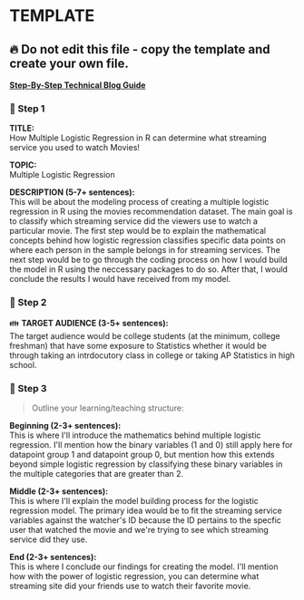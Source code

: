 # TEMPLATE

## :fire: Do not edit this file - copy the template and create your own file.

**[Step-By-Step Technical Blog Guide](https://hq.bitproject.org/how-to-write-a-technical-blog/)**

### :pushpin: Step 1
**TITLE:**    
How Multiple Logistic Regression in R can determine what streaming service you used to watch Movies!

**TOPIC:**    
Multiple Logistic Regression

**DESCRIPTION (5-7+ sentences):**    
This will be about the modeling process of creating a multiple logistic regression in R using the movies recommendation dataset. The main goal is to classify which streaming service did the viewers use to watch a particular movie. The first step would be to explain the mathematical concepts behind how logistic regression classifies specific data points on where each person in the sample belongs in for streaming services. The next step would be to go through the coding process on how I would build the model in R using the neccessary packages to do so. After that, I would conclude the results I would have received from my model.

### :pushpin: Step 2
:family: **TARGET AUDIENCE (3-5+ sentences):**    
The target audience would be college students (at the minimum, college freshman) that have some exposure to Statistics whether it would be through taking an intrdocutory class in college or taking AP Statistics in high school.

### :pushpin: Step 3
> Outline your learning/teaching structure: 

**Beginning (2-3+ sentences):**    
This is where I'll introduce the mathematics behind multiple logistic regression. I'll mention how the binary variables (1 and 0) still apply here for datapoint group 1 and datapoint group 0, but mention how this extends beyond simple logistic regression by classifying these binary variables in the multiple categories that are greater than 2.

**Middle (2-3+ sentences):**    
This is where I'll explain the model building process for the logistic regression model. The primary idea would be to fit the streaming service variables against the watcher's ID because the ID pertains to the specfic user that watched the movie and we're trying to see which streaming service did they use.

**End (2-3+ sentences):**    
This is where I conclude our findings for creating the model. I'll mention how with the power of logistic regression, you can determine what streaming site did your friends use to watch their favorite movie.

